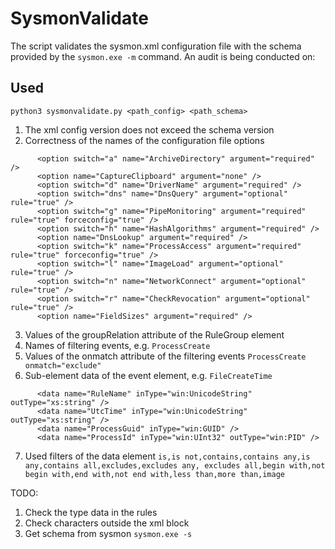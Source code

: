 # SysmonValidate

The script validates the sysmon.xml configuration file with the schema provided by the `sysmon.exe -m` command.
An audit is being conducted on:

## Used

`python3 sysmonvalidate.py <path_config> <path_schema>`

1. The xml config version does not exceed the schema version
2. Correctness of the names of the configuration file options
```
      <option switch="a" name="ArchiveDirectory" argument="required" />
      <option name="CaptureClipboard" argument="none" />
      <option switch="d" name="DriverName" argument="required" />
      <option switch="dns" name="DnsQuery" argument="optional" rule="true" />
      <option switch="g" name="PipeMonitoring" argument="required" rule="true" forceconfig="true" />
      <option switch="h" name="HashAlgorithms" argument="required" />
      <option name="DnsLookup" argument="required" />
      <option switch="k" name="ProcessAccess" argument="required" rule="true" forceconfig="true" />
      <option switch="l" name="ImageLoad" argument="optional" rule="true" />
      <option switch="n" name="NetworkConnect" argument="optional" rule="true" />
      <option switch="r" name="CheckRevocation" argument="optional" rule="true" />
      <option name="FieldSizes" argument="required" />
```
3. Values of the groupRelation attribute of the RuleGroup element
4. Names of filtering events, e.g. `ProcessCreate`
5. Values of the onmatch attribute of the filtering events  `ProcessCreate onmatch="exclude"`
6. Sub-element data of the event element, e.g. `FileCreateTime`
```
      <data name="RuleName" inType="win:UnicodeString" outType="xs:string" />
      <data name="UtcTime" inType="win:UnicodeString" outType="xs:string" />
      <data name="ProcessGuid" inType="win:GUID" />
      <data name="ProcessId" inType="win:UInt32" outType="win:PID" />
```
7. Used filters of the data element `is,is not,contains,contains any,is any,contains all,excludes,excludes any, excludes all,begin with,not begin with,end with,not end with,less than,more than,image`

TODO:
1. Check the type data in the rules
2. Check characters outside the xml block
3. Get schema from sysmon `sysmon.exe -s`